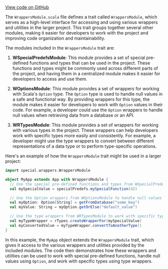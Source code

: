 [View code on GitHub](sigmastate-interpreterhttps://github.com/ScorexFoundation/sigmastate-interpreter/.autodoc/docs/json/graph-ir/src/main/scala/special/wrappers)

The `WrappersModule.scala` file defines a trait called `WrappersModule`, which serves as a high-level interface for accessing and using various wrappers and utilities in the larger project. This trait groups together several other modules, making it easier for developers to work with the project and improving code organization and maintainability.

The modules included in the `WrappersModule` trait are:

1. **WSpecialPredefsModule**: This module provides a set of special pre-defined functions and types that can be used in the project. These functions and types might be commonly used across different parts of the project, and having them in a centralized module makes it easier for developers to access and use them.

2. **WOptionsModule**: This module provides a set of wrappers for working with Scala's `Option` type. The `Option` type is used to handle null values in a safe and functional way. By providing wrappers for this type, the module makes it easier for developers to work with `Option` values in their code. For example, a developer could use the `Option` wrappers to handle null values when retrieving data from a database or an API.

3. **WRTypesModule**: This module provides a set of wrappers for working with various types in the project. These wrappers can help developers work with specific types more easily and consistently. For example, a developer might use the type wrappers to convert between different representations of a data type or to perform type-specific operations.

Here's an example of how the `WrappersModule` trait might be used in a larger project:

```scala
import special.wrappers.WrappersModule

object MyApp extends App with WrappersModule {
  // Use the special pre-defined functions and types from WSpecialPredefsModule
  val mySpecialValue = specialPredefs.mySpecialFunction(42)

  // Use the Option wrappers from WOptionsModule to handle null values
  val myOption: Option[String] = getFromDatabase("some_key")
  val myValue: String = myOption.getOrElse("default_value")

  // Use the type wrappers from WRTypesModule to work with specific types
  val myTypeWrapper = rTypes.createWrapperFor(mySpecialValue)
  val myConvertedValue = myTypeWrapper.convertToAnotherType()
}
```

In this example, the `MyApp` object extends the `WrappersModule` trait, which gives it access to the various wrappers and utilities provided by the included modules. The code then demonstrates how these wrappers and utilities can be used to work with special pre-defined functions, handle null values using `Option`, and work with specific types using type wrappers.
